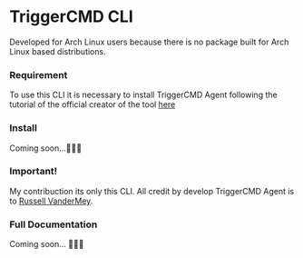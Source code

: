 # TriggerCMD CLI

Developed for Arch Linux users because there is no package built for Arch Linux based distributions.

### Requirement

To use this CLI it is necessary to install TriggerCMD Agent following the tutorial of the official creator of the tool [here](https://www.triggercmd.com/forum/topic/627/arch-linux-install)

### Install

Coming soon...👷‍♂️🚧

### Important!

My contribuction its only this CLI. All credit by develop TriggerCMD Agent is to [Russell VanderMey](https://github.com/rvmey/).


### Full Documentation

Coming soon... 👷‍♂️🚧
